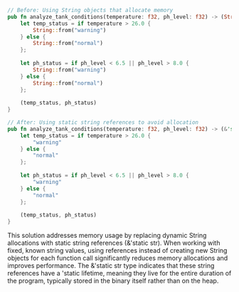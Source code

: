 ```rust
// Before: Using String objects that allocate memory
pub fn analyze_tank_conditions(temperature: f32, ph_level: f32) -> (String, String) {
    let temp_status = if temperature > 26.0 {
        String::from("warning")
    } else {
        String::from("normal")
    };
    
    let ph_status = if ph_level < 6.5 || ph_level > 8.0 {
        String::from("warning")
    } else {
        String::from("normal")
    };
    
    (temp_status, ph_status)
}

// After: Using static string references to avoid allocation
pub fn analyze_tank_conditions(temperature: f32, ph_level: f32) -> (&'static str, &'static str) {
    let temp_status = if temperature > 26.0 {
        "warning"
    } else {
        "normal"
    };
    
    let ph_status = if ph_level < 6.5 || ph_level > 8.0 {
        "warning"
    } else {
        "normal"
    };
    
    (temp_status, ph_status)
}
```

This solution addresses memory usage by replacing dynamic String allocations with static string references (&'static str). When working with fixed, known string values, using references instead of creating new String objects for each function call significantly reduces memory allocations and improves performance. The &'static str type indicates that these string references have a 'static lifetime, meaning they live for the entire duration of the program, typically stored in the binary itself rather than on the heap.
